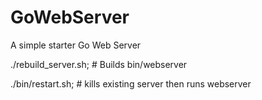 GoWebServer
===========

A simple starter Go Web Server

./rebuild_server.sh; # Builds bin/webserver

./bin/restart.sh; # kills existing server then runs webserver

